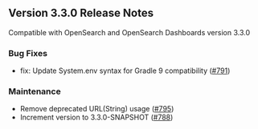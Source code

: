 

## Version 3.3.0 Release Notes

Compatible with OpenSearch and OpenSearch Dashboards version 3.3.0

### Bug Fixes
* fix: Update System.env syntax for Gradle 9 compatibility ([#791](https://github.com/opensearch-project/geospatial/pull/791))

### Maintenance
* Remove deprecated URL(String) usage ([#795](https://github.com/opensearch-project/geospatial/pull/795))
* Increment version to 3.3.0-SNAPSHOT ([#788](https://github.com/opensearch-project/geospatial/pull/788))
